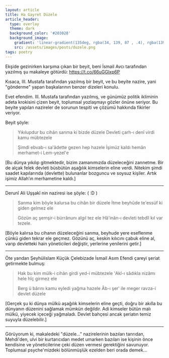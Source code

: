 ```yaml
---
layout: article
title: Ha Gayret Düzele
article_header:
  type: overlay
  theme: dark
  background_color: '#203028'
  background_image:
    gradient: 'linear-gradient(135deg, rgba(34, 139, 87 , .4), rgba(139, 34, 139, .4))'
    src: /assets/images/posts/duzele.png
tags: poetry
---
```


Ekşide gezinirken karşıma çıkan bir beyit, beni İsmail Avcı tarafından yazılmış şu makaleye götürdü: https://t.co/66uGGlxp6P

Kısaca, III. Mustafa tarafından yazılmış bir beyit, ve bu beyite nazire, yani "gönderme" yapan başkalarının benzer dizeleri konulu.

<!--more-->

Evet efendim. III. Mustafa tarafından yazılmış, ve günümüz politik ikliminin adeta krokisini çizen beyit, toplumsal yozlaşmayı gözler önüne seriyor. Bu beyite yapılan nazireler de sorunun tespiti ve çözümü hakkında fikirler veriyor. 

Beyit şöyle:


> Yıkılupdur bu cihân sanma ki bizde düzele
> Devleti çarh-ı denî virdi kamu mübtezele
> 
> Şimdi ebvab-ı sa'âdette gezen hep hazele
> İşimüz kaldı hemân merhamet-i Lem-yezel'e

[Bu dünya yıkılıp gitmektedir, bizim zamanımızda düzeleceğini zannetme. Bir de alçak felek devleti büsbütün aşağılık kimselerin eline verdi. Nitekim şimdi saadet kapılarında (devlette) bulunanlar bozguncu ve soysuz kişiler. Artık işimiz Allah’ın merhametine kaldı.]

---

Derunî Ali Uşşakî nin naziresi ise şöyle: ( :D )

> Sanma kim böyle kalursa bu cihân bir düzele
> İtme beyhûde te'essüf ki giden gelmez ele
> 
> Gözün aç şemşir-i bürrânunı algıl tez ele
> Hâ'inân-ı devleti tebdîl kıl var tezele.

[Böyle kalırsa bu cihanın düzeleceğini sanma, beyhude yere eseflenme çünkü giden tekrar ele geçmez. Gözünü aç, keskin kılıcını çabuk eline al, varıp devletteki hain yöneticileri değiştir, yerlerine yenilerini getir.]

---

Öte yandan Şeyhülislam Küçük Çelebizade İsmail Asım Efendi çareyi şeriat getirmekte bulmuş:

> Hak bu kim mülk-i cihân girdi yed-i mübtezele 
> ʽAkl-ı sâdıkla nizâmı hele hîç girmez ele 
> 
> Berg ü bârını kamu eyledi yağma hazele 
> Âb-ı şerʽ ile meger ravza-i devlet düzele

[Gerçek şu ki dünya mülkü aşağılık kimselerin eline geçti, doğru bir akılla bu dünyanın düzenini sağlamak mümkün değildir. Adi kimseler bütün malı mülkü, yiyecek içeceği yağmaladı. Devlet bahçesi ancak şeriatın temiz suyuyla düzelebilir.]

---

Görüyorum ki, makaledeki "düzele..." nazirelerinin bazıları tanrıdan, Mehdi'den, ulvi bir kurtarıcıdan medet umarken bazıları ise kişinin önce kendisine ve yöneticilerine çeki düzen vermesi gerektiğini savunuyor. Toplumsal psyche'mizdeki bölünmüşlük ezelden beri orada demek...